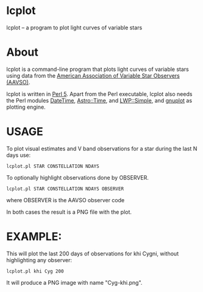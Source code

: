 # lcplot
lcplot – a program to plot light curves of variable stars

# About
lcplot is a command-line program that plots light curves of variable stars using data from the [American Association of Variable Star Observers (AAVSO)](https://www.aavso.org/).

lcplot is written in [Perl 5](https://github.com/Perl/perl5). Apart from the Perl executable, lcplot also needs the Perl modules [DateTime](https://metacpan.org/pod/DateTime), [Astro::Time](https://metacpan.org/pod/Astro::Time), and [LWP::Simple](https://metacpan.org/pod/LWP::Simple), and [gnuplot](http://www.gnuplot.info/) as plotting engine.

# USAGE
To plot visual estimates and V band observations for
a star during the last N days use:

`lcplot.pl STAR CONSTELLATION NDAYS`
 
To optionally highlight observations done by OBSERVER.

`lcplot.pl STAR CONSTELLATION NDAYS OBSERVER`

where OBSERVER is the AAVSO observer code

In both cases the result is a PNG file with the plot.

# EXAMPLE:

This will plot the last 200 days of observations for khi Cygni, without highlighting any observer:

`lcplot.pl khi Cyg 200`

It will produce a PNG image with name "Cyg-khi.png".
